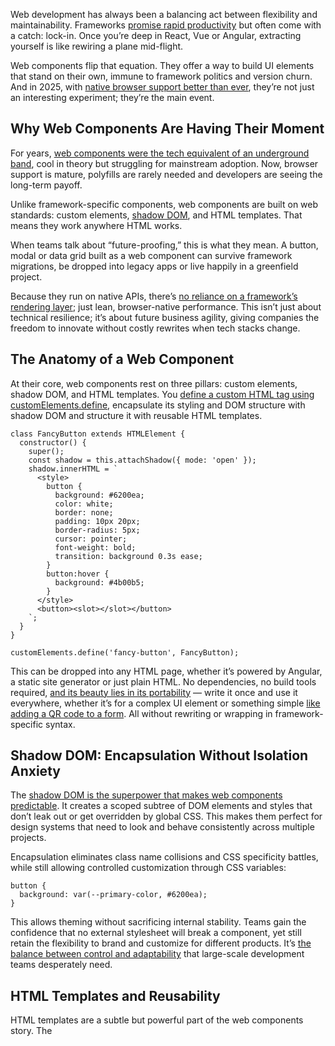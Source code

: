Web development has always been a balancing act between flexibility and maintainability. Frameworks [promise rapid productivity](https://thenewstack.io/optimizing-for-developer-productivity-creates-a-winning-devex/) but often come with a catch: lock-in. Once you’re deep in React, Vue or Angular, extracting yourself is like rewiring a plane mid-flight.

Web components flip that equation. They offer a way to build UI elements that stand on their own, immune to framework politics and version churn. And in 2025, with [native browser support better than ever](https://thenewstack.io/why-react-is-no-longer-the-undisputed-champion-of-javascript/), they’re not just an interesting experiment; they’re the main event.

## Why Web Components Are Having Their Moment

For years, [web components were the tech equivalent of an underground band](https://thenewstack.io/introduction-to-web-components-and-how-to-start-using-them/), cool in theory but struggling for mainstream adoption. Now, browser support is mature, polyfills are rarely needed and developers are seeing the long-term payoff.

Unlike framework-specific components, web components are built on web standards: custom elements, [shadow DOM](https://developer.mozilla.org/en-US/docs/Web/API/Web_components/Using_shadow_DOM), and HTML templates. That means they work anywhere HTML works.

When teams talk about “future-proofing,” this is what they mean. A button, modal or data grid built as a web component can survive framework migrations, be dropped into legacy apps or live happily in a greenfield project.

Because they run on native APIs, there’s [no reliance on a framework’s rendering layer](https://www.smashingmagazine.com/2025/03/web-components-vs-framework-components/); just lean, browser-native performance. This isn’t just about technical resilience; it’s about future business agility, giving companies the freedom to innovate without costly rewrites when tech stacks change.

## The Anatomy of a Web Component

At their core, web components rest on three pillars: custom elements, shadow DOM, and HTML templates. You [define a custom HTML tag using customElements.define](https://developer.mozilla.org/en-US/docs/Web/API/Web_components/Using_custom_elements), encapsulate its styling and DOM structure with shadow DOM and structure it with reusable HTML templates.

```
class FancyButton extends HTMLElement {
  constructor() {
    super();
    const shadow = this.attachShadow({ mode: 'open' });
    shadow.innerHTML = `
      <style>
        button {
          background: #6200ea;
          color: white;
          border: none;
          padding: 10px 20px;
          border-radius: 5px;
          cursor: pointer;
          font-weight: bold;
          transition: background 0.3s ease;
        }
        button:hover {
          background: #4b00b5;
        }
      </style>
      <button><slot></slot></button>
    `;
  }
}

customElements.define('fancy-button', FancyButton);
```

This <fancy-button> can be dropped into any HTML page, whether it’s powered by Angular, a static site generator or just plain HTML. No dependencies, no build tools required, [and its beauty lies in its portability](https://hawkticehurst.com/2023/12/portable-html-web-components/) — write it once and use it everywhere, whether it’s for a complex UI element or something simple [like adding a QR code to a form](https://www.uniqode.com/blog/lead-generation/how-to-create-a-qr-code-for-a-google-form). All without rewriting or wrapping in framework-specific syntax.

## Shadow DOM: Encapsulation Without Isolation Anxiety

The [shadow DOM is the superpower that makes web components predictable](https://www.thisdot.co/blog/a-tale-of-form-autofill-litelement-and-the-shadow-dom). It creates a scoped subtree of DOM elements and styles that don’t leak out or get overridden by global CSS. This makes them perfect for design systems that need to look and behave consistently across multiple projects.

Encapsulation eliminates class name collisions and CSS specificity battles, while still allowing controlled customization through CSS variables:

```
button {
  background: var(--primary-color, #6200ea);
}
```

This allows theming without sacrificing internal stability. Teams gain the confidence that no external stylesheet will break a component, yet still retain the flexibility to brand and customize for different products. It’s [the balance between control and adaptability](https://thenewstack.io/how-to-use-ai-to-design-intelligent-adaptable-infrastructure/) that large-scale development teams desperately need.

## HTML Templates and Reusability

HTML templates are a subtle but powerful part of the web components story. The <template> element lets you define markup and styles once, clone them, and attach them to any instance.

```
<template id="card-template">
  <style>
    .card {
      border: 1px solid #ccc;
      padding: 10px;
      border-radius: 8px;
      background: white;
      box-shadow: 0 2px 4px rgba(0,0,0,0.1);
    }
  </style>
  <div class="card">
    <slot name="title"></slot>
    <slot name="content"></slot>
  </div>
</template>
```

This approach avoids repetitive HTML strings in JavaScript and simplifies updates — changing the template updates every new instance of the component. In practice, it reduces code duplication and enforces consistent UI structure across the entire application ecosystem, [resulting in a properly designed website](https://bluetree.digital/website-design-tips/). Not to mention, it makes dev teams more productive and flexible.

## Web Components in the Framework World

The “framework-agnostic” label doesn’t mean you abandon frameworks entirely; rather, it means your components transcend them. In fact, [many teams now use web components inside React](https://www.uxpin.com/studio/blog/react-vs-web-components/), Vue,and Angular apps to unify their UI layer while allowing each app to use its preferred framework.

Consider a company with a product suite built in multiple stacks. Without web components, each product team would have to maintain its own button, form and modal implementation. With web components, they all use the same library, ensuring consistent design and reducing duplicated effort.

```
function App() {
  return <fancy-button>Click Me</fancy-button>;
}
```

In React, it’s that simple — no life cycle hooks, no prop type definitions, just drop it in like a native tag.

## Performance Considerations

Web components leverage native APIs for rendering, which cuts down on JavaScript overhead compared to frameworks that manage a virtual DOM. Still, efficiency depends on careful implementation: Avoid expensive operations in constructors, minimize DOM manipulation [and prefer CSS transitions over JavaScript animations](https://developer.mozilla.org/en-US/docs/Web/Performance/Guides/CSS_JavaScript_animation_performance).

You can optimize further with lazy-loading. Components can be registered only when they enter the viewport:

```
if ('IntersectionObserver' in window) {
  const observer = new IntersectionObserver(entries => {
    entries.forEach(entry => {
      if (entry.isIntersecting) {
        import('./fancy-button.js');
        observer.unobserve(entry.target);
      }
    });
  });

  document.querySelectorAll('fancy-button').forEach(el => observer.observe(el));
}
```

This reduces initial load time, improving Core Web Vitals scores and delivering faster first interactions.

## Security and Maintainability

Security [is an often-overlooked strength of web components](https://nolanlawson.com/2024/09/28/web-components-are-okay/). Shadow DOM isolation reduces the chance of style-based attacks and limits DOM manipulation from outside sources. By controlling the internal DOM structure, you lower the surface area for potential XSS vulnerabilities — though user-generated content still requires sanitization.

From a maintenance perspective, web components excel because they’re based on stable web standards, not a vendor’s roadmap. They can be distributed via npm, versioned independently and integrated into any build process. Enterprises benefit from reduced rework during framework upgrades, making them ideal for long-term projects.

## Real-World Adoption of Web Components

Web components are no longer experimental. Companies like GitHub, Salesforce and Adobe use them in production, relying on their stability and adaptability. GitHub’s <details-menu> is a small but critical example of how components can enhance functionality without bloating the tech stack. [Salesforce’s Lightning Web Components show their potential in large-scale](https://developer.salesforce.com/developer-centers/lightning-web-components), high-performance environments.

These real-world implementations prove that web components can scale while preserving flexibility. For organizations facing frequent acquisitions or maintaining varied tech stacks, they serve as a unifying force for frontend development.

## Conclusion

Frameworks will keep evolving, rising and falling in popularity, but web components sit above that churn. They’re your insurance policy against lock-in, your ticket to truly reusable UI and your bridge across different tech stacks.

In a world where every project has its own quirks, the ability to build once and deploy anywhere isn’t just convenient — it’s strategic. The web has finally caught up to the promise of universal components, and the smartest teams are already leaning in. The question is no longer *if* you should use them, but *how quickly* you can start.

[YOUTUBE.COM/THENEWSTACK

Tech moves fast, don't miss an episode. Subscribe to our YouTube
channel to stream all our podcasts, interviews, demos, and more.

SUBSCRIBE](https://youtube.com/thenewstack?sub_confirmation=1)

Group
Created with Sketch.

[![](https://cdn.thenewstack.io/media/2023/01/c616d407-alex-williams-2.png)

Alexander Williams is a full stack developer and technical writer with a background working as an independent IT consultant and helping new business owners set up their websites.

Read more from Alexander T. Williams](https://thenewstack.io/author/alextwilliams/)